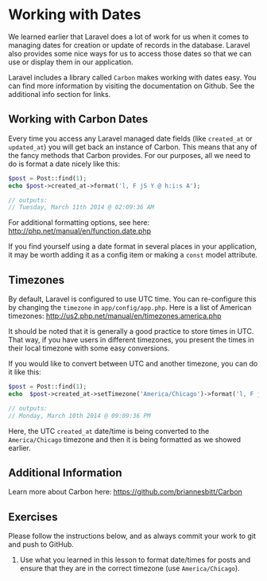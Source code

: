 # Working with Dates

We learned earlier that Laravel does a lot of work for us when it comes to managing dates for creation or update of records in the database. Laravel also provides some nice ways for us to access those dates so that we can use or display them in our application.

Laravel includes a library called `Carbon` makes working with dates easy. You can find more information by visiting the documentation on Github. See the additional info section for links.

## Working with Carbon Dates

Every time you access any Laravel managed date fields (like `created_at` or `updated_at`) you will get back an instance of Carbon. This means that any of the fancy methods that Carbon provides. For our purposes, all we need to do is format a date nicely like this:

~~~php
$post = Post::find(1);
echo $post->created_at->format('l, F jS Y @ h:i:s A');

// outputs:
// Tuesday, March 11th 2014 @ 02:09:36 AM
~~~

For additional formatting options, see here: http://php.net/manual/en/function.date.php

If you find yourself using a date format in several places in your application, it may be worth adding it as a config item or making a `const` model attribute.

## Timezones

By default, Laravel is configured to use UTC time. You can re-configure this by changing the `timezone` in `app/config/app.php`. Here is a list of American timezones: http://us2.php.net/manual/en/timezones.america.php

It should be noted that it is generally a good practice to store times in UTC. That way, if you have users in different timezones, you present the times in their local timezone with some easy conversions.

If you would like to convert between UTC and another timezone, you can do it like this:

~~~php
$post = Post::find(1);
echo  $post->created_at->setTimezone('America/Chicago')->format('l, F jS Y @ h:i:s A');

// outputs:
// Monday, March 10th 2014 @ 09:09:36 PM
~~~

Here, the UTC `created_at` date/time is being converted to the `America/Chicago` timezone and then it is being formatted as we showed earlier.

## Additional Information

Learn more about Carbon here: https://github.com/briannesbitt/Carbon

## Exercises

Please follow the instructions below, and as always commit your work to git and push to GitHub.

1. Use what you learned in this lesson to format date/times for posts and ensure that they are in the correct timezone (use `America/Chicago`).
